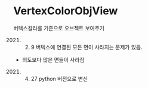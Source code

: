# VertexColorObjView
버텍스칼라를 기준으로 오브젝트 보여주기

2021. 2. 9 버텍스에 연결된 모든 면이 사라지는 문제가 있음.
  - 의도보다 많은 면들이 사라짐
2021. 4. 27 python  버전으로 변신

